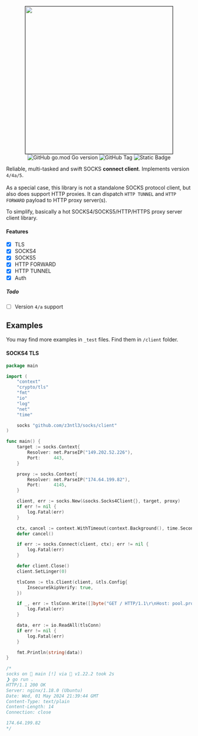 <div align="center">
	<kbd><img src="https://github.com/Z3NTL3/socks/assets/48758770/9c91baa2-03df-480b-8c02-4e082a2f28f5" width="400" border="1px solid red"></kbd>
	<div>
		<img alt="GitHub go.mod Go version" src="https://img.shields.io/github/go-mod/go-version/z3ntl3/socks">
		<img alt="GitHub Tag" src="https://img.shields.io/github/v/tag/z3ntl3/socks">
		<img alt="Static Badge" src="https://img.shields.io/badge/author-z3ntl3-blue?style=plastic">
	</div>
</div>

Reliable, multi-tasked and swift SOCKS **connect client**. Implements version ``4/4a/5``. 
<br><br>
As a special case, this library is not a standalone SOCKS protocol client,
but also does support HTTP proxies. It can dispatch ``HTTP TUNNEL`` and ``HTTP FORWARD`` payload to HTTP proxy server(s).

To simplify, basically a hot SOCKS4/SOCKS5/HTTP/HTTPS proxy server client library.

#### Features

* [X] TLS 
* [X] SOCKS4
* [X] SOCKS5
* [X] HTTP FORWARD
* [X] HTTP TUNNEL
* [X] Auth

##### Todo
* [ ] Version ``4/a`` support


## Examples

You may find more examples in ``_test`` files. Find them in ``/client`` folder.

#### SOCKS4 TLS

```go
package main

import (
	"context"
	"crypto/tls"
	"fmt"
	"io"
	"log"
	"net"
	"time"

	socks "github.com/z3ntl3/socks/client"
)

func main() {
	target := socks.Context{
		Resolver: net.ParseIP("149.202.52.226"),
		Port:     443,
	}

	proxy := socks.Context{
		Resolver: net.ParseIP("174.64.199.82"),
		Port:     4145,
	}

	client, err := socks.New(&socks.Socks4Client{}, target, proxy)
	if err != nil {
		log.Fatal(err)
	}

	ctx, cancel := context.WithTimeout(context.Background(), time.Second*15)
	defer cancel()

	if err := socks.Connect(client, ctx); err != nil {
		log.Fatal(err)
	}

	defer client.Close()
	client.SetLinger(0)

	tlsConn := tls.Client(client, &tls.Config{
		InsecureSkipVerify: true,
	})

	if _, err := tlsConn.Write([]byte("GET / HTTP/1.1\r\nHost: pool.proxyspace.pro\r\nConnection: close\r\n\r\n")); err != nil {
		log.Fatal(err)
	}

	data, err := io.ReadAll(tlsConn)
	if err != nil {
		log.Fatal(err)
	}

	fmt.Println(string(data))
}

/*
socks on  main [!] via 🐹 v1.22.2 took 2s
❯ go run .
HTTP/1.1 200 OK
Server: nginx/1.18.0 (Ubuntu)
Date: Wed, 01 May 2024 21:39:44 GMT
Content-Type: text/plain
Content-Length: 14
Connection: close

174.64.199.82
*/
```
